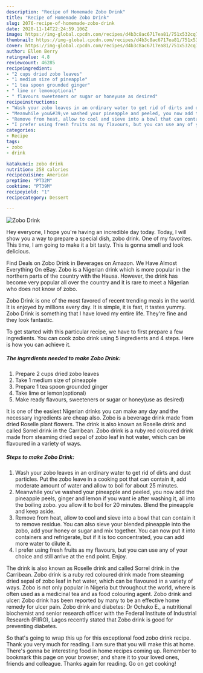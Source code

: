 ```yaml
---
description: "Recipe of Homemade Zobo Drink"
title: "Recipe of Homemade Zobo Drink"
slug: 2076-recipe-of-homemade-zobo-drink
date: 2020-11-14T22:24:59.106Z
image: https://img-global.cpcdn.com/recipes/d4b3c8ac6717ea81/751x532cq70/zobo-drink-recipe-main-photo.jpg
thumbnail: https://img-global.cpcdn.com/recipes/d4b3c8ac6717ea81/751x532cq70/zobo-drink-recipe-main-photo.jpg
cover: https://img-global.cpcdn.com/recipes/d4b3c8ac6717ea81/751x532cq70/zobo-drink-recipe-main-photo.jpg
author: Ellen Berry
ratingvalue: 4.8
reviewcount: 46285
recipeingredient:
- "2 cups dried zobo leaves"
- "1 medium size of pineapple"
- "1 tea spoon grounded ginger"
- " lime or lemonoptional"
- " flavours sweeteners or sugar or honeyuse as desired"
recipeinstructions:
- "Wash your zobo leaves in an ordinary water to get rid of dirts and dust particles. Put the zobo leave in a cooking pot that can contain it, add moderate amount of water and allow to boil for about 25 minutes."
- "Meanwhile you&#39;ve washed your pineapple and peeled, you now add the pineapple peels, ginger and lemon if you want ie after washing it, all into the boiling zobo. you allow it to boil for 20 minutes. Blend the pineapple and keep aside."
- "Remove from heat, allow to cool and sieve into a bowl that can contain it to remove residue. You can also sieve your blended pineapple into the zobo, add your honey or sugar and mix together. You can now put it into containers and refrigerate, but if it is too concentrated, you can add more water to dilute it."
- "I prefer using fresh fruits as my flavours, but you can use any of your choice and still arrive at the end point. Enjoy."
categories:
- Recipe
tags:
- zobo
- drink

katakunci: zobo drink 
nutrition: 258 calories
recipecuisine: American
preptime: "PT32M"
cooktime: "PT39M"
recipeyield: "1"
recipecategory: Dessert

---
```



![Zobo Drink](https://img-global.cpcdn.com/recipes/d4b3c8ac6717ea81/751x532cq70/zobo-drink-recipe-main-photo.jpg)

Hey everyone, I hope you're having an incredible day today. Today, I will show you a way to prepare a special dish, zobo drink. One of my favorites. This time, I am going to make it a bit tasty. This is gonna smell and look delicious.

Find Deals on Zobo Drink in Beverages on Amazon. We Have Almost Everything On eBay. Zobo is a Nigerian drink which is more popular in the northern parts of the country with the Hausa. However, the drink has become very popular all over the country and it is rare to meet a Nigerian who does not know of zobo.

Zobo Drink is one of the most favored of recent trending meals in the world. It is enjoyed by millions every day. It is simple, it is fast, it tastes yummy. Zobo Drink is something that I have loved my entire life. They're fine and they look fantastic.


To get started with this particular recipe, we have to first prepare a few ingredients. You can cook zobo drink using 5 ingredients and 4 steps. Here is how you can achieve it.

<!--inarticleads1-->

##### The ingredients needed to make Zobo Drink:

1. Prepare 2 cups dried zobo leaves
1. Take 1 medium size of pineapple
1. Prepare 1 tea spoon grounded ginger
1. Take  lime or lemon(optional)
1. Make ready  flavours, sweeteners or sugar or honey(use as desired)


It is one of the easiest Nigerian drinks you can make any day and the necessary ingredients are cheap also. Zobo is a beverage drink made from dried Roselle plant flowers. The drink is also known as Roselle drink and called Sorrel drink in the Carribean. Zobo drink is a ruby red coloured drink made from steaming dried sepal of zobo leaf in hot water, which can be flavoured in a variety of ways. 

<!--inarticleads2-->

##### Steps to make Zobo Drink:

1. Wash your zobo leaves in an ordinary water to get rid of dirts and dust particles. Put the zobo leave in a cooking pot that can contain it, add moderate amount of water and allow to boil for about 25 minutes.
1. Meanwhile you&#39;ve washed your pineapple and peeled, you now add the pineapple peels, ginger and lemon if you want ie after washing it, all into the boiling zobo. you allow it to boil for 20 minutes. Blend the pineapple and keep aside.
1. Remove from heat, allow to cool and sieve into a bowl that can contain it to remove residue. You can also sieve your blended pineapple into the zobo, add your honey or sugar and mix together. You can now put it into containers and refrigerate, but if it is too concentrated, you can add more water to dilute it.
1. I prefer using fresh fruits as my flavours, but you can use any of your choice and still arrive at the end point. Enjoy.


The drink is also known as Roselle drink and called Sorrel drink in the Carribean. Zobo drink is a ruby red coloured drink made from steaming dried sepal of zobo leaf in hot water, which can be flavoured in a variety of ways. Zobo is not only popular in Nigeria but throughout the world, where is often used as a medicinal tea and as food colouring agent. Zobo drink and ulcer: Zobo drink has been reported by many to be an effective home remedy for ulcer pain. Zobo drink and diabetes: Dr Ochuko E., a nutritional biochemist and senior research officer with the Federal Institute of Industrial Research (FIIRO), Lagos recently stated that Zobo drink is good for preventing diabetes. 

So that's going to wrap this up for this exceptional food zobo drink recipe. Thank you very much for reading. I am sure that you will make this at home. There's gonna be interesting food in home recipes coming up. Remember to bookmark this page on your browser, and share it to your loved ones, friends and colleague. Thanks again for reading. Go on get cooking!
